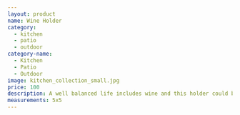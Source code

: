 ```yaml
---
layout: product
name: Wine Holder
category:
  - kitchen
  - patio
  - outdoor
category-name:
  - Kitchen
  - Patio
  - Outdoor
image: kitchen_collection_small.jpg
price: 100
description: A well balanced life includes wine and this holder could be a lesson in physics. From Italy to California to Australia be sure to bring your bottles safely home and put them on display.
measurements: 5x5
---
```

